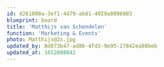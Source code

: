 ```yaml
---
id: d261080a-3ef1-4d79-ab81-4029a8096003
blueprint: board
title: 'Matthijs van Schendelen'
function: 'Marketing & Events'
photo: Matthijs@2x.jpg
updated_by: 8d873b47-ad86-4fd3-9e95-27842ea80beb
updated_at: 1652880842
---
```

